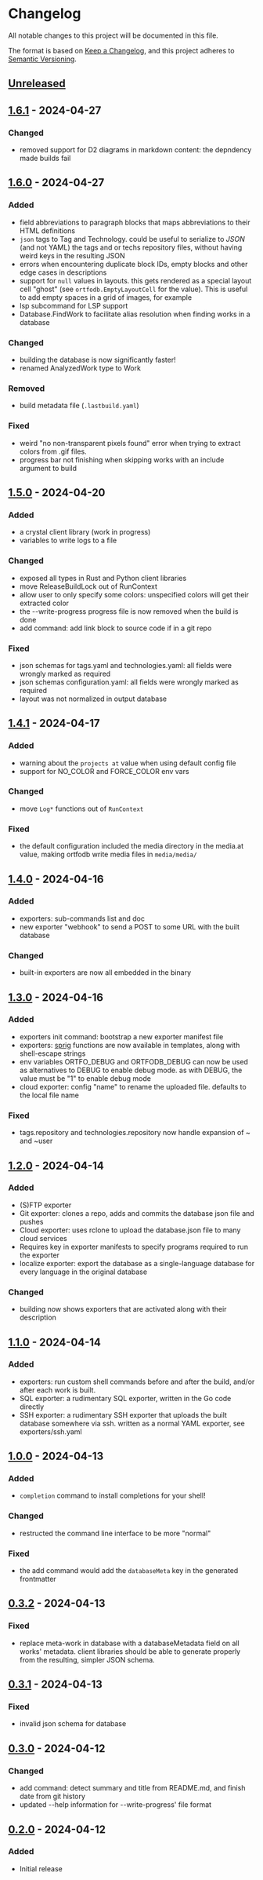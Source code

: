# Changelog

All notable changes to this project will be documented in this file.

The format is based on [Keep a Changelog](https://keepachangelog.com/en/1.0.0/),
and this project adheres to [Semantic Versioning](https://semver.org/spec/v2.0.0.html).

## [Unreleased]

## [1.6.1] - 2024-04-27

### Changed

- removed support for D2 diagrams in markdown content: the depndency made builds fail

## [1.6.0] - 2024-04-27

### Added

- field abbreviations to paragraph blocks that maps abbreviations to their HTML definitions
- `json` tags to Tag and Technology. could be useful to serialize to _JSON_ (and not YAML) the tags and or techs repository files, without having weird keys in the resulting JSON
- errors when encountering duplicate block IDs, empty blocks and other edge cases in descriptions
- support for `null` values in layouts. this gets rendered as a special layout cell "ghost" (see `ortfodb.EmptyLayoutCell` for the value). This is useful to add empty spaces in a grid of images, for example
- lsp subcommand for LSP support
- Database.FindWork to facilitate alias resolution when finding works in a database

### Changed

- building the database is now significantly faster!
- renamed AnalyzedWork type to Work

### Removed

- build metadata file (`.lastbuild.yaml`)

### Fixed

- weird "no non-transparent pixels found" error when trying to extract colors from .gif files.
- progress bar not finishing when skipping works with an include argument to build

## [1.5.0] - 2024-04-20

### Added

- a crystal client library (work in progress)
- variables to write logs to a file

### Changed

- exposed all types in Rust and Python client libraries
- move ReleaseBuildLock out of RunContext
- allow user to only specify some colors: unspecified colors will get their extracted color
- the --write-progress progress file is now removed when the build is done
- add command: add link block to source code if in a git repo

### Fixed

- json schemas for tags.yaml and technologies.yaml: all fields were wrongly marked as required
- json schemas configuration.yaml: all fields were wrongly marked as required
- layout was not normalized in output database

## [1.4.1] - 2024-04-17

### Added

- warning about the `projects at` value when using default config file
- support for NO_COLOR and FORCE_COLOR env vars

### Changed

- move `Log*` functions out of `RunContext`

### Fixed

- the default configuration included the media directory in the media.at value, making ortfodb write media files in `media/media/`

## [1.4.0] - 2024-04-16

### Added

- exporters: sub-commands list and doc
- new exporter "webhook" to send a POST to some URL with the built database

### Changed

- built-in exporters are now all embedded in the binary

## [1.3.0] - 2024-04-16

### Added

- exporters init command: bootstrap a new exporter manifest file
- exporters: [sprig](https://masterminds.github.io/sprig/) functions are now available in templates, along with shell-escape strings
- env variables ORTFO_DEBUG and ORTFODB_DEBUG can now be used as alternatives to DEBUG to enable debug mode. as with DEBUG, the value must be "1" to enable debug mode
- cloud exporter: config "name" to rename the uploaded file. defaults to the local file name

### Fixed

- tags.repository and technologies.repository now handle expansion of ~ and ~user

## [1.2.0] - 2024-04-14

### Added

- (S)FTP exporter
- Git exporter: clones a repo, adds and commits the database json file and pushes
- Cloud exporter: uses rclone to upload the database.json file to many cloud services
- Requires key in exporter manifests to specify programs required to run the exporter
- localize exporter: export the database as a single-language database for every language in the original database

### Changed

- building now shows exporters that are activated along with their description

## [1.1.0] - 2024-04-14

### Added

- exporters: run custom shell commands before and after the build, and/or after each work is built.
- SQL exporter: a rudimentary SQL exporter, written in the Go code directly
- SSH exporter: a rudimentary SSH exporter that uploads the built database somewhere via ssh. written as a normal YAML exporter, see exporters/ssh.yaml

## [1.0.0] - 2024-04-13

### Added

- `completion` command to install completions for your shell!

### Changed

- restructed the command line interface to be more "normal"

### Fixed

- the add command would add the `databaseMeta` key in the generated frontmatter

## [0.3.2] - 2024-04-13

### Fixed

- replace meta-work in database with a databaseMetadata field on all works' metadata. client libraries should be able to generate properly from the resulting, simpler JSON schema.

## [0.3.1] - 2024-04-13

### Fixed

- invalid json schema for database

## [0.3.0] - 2024-04-12

### Changed

- add command: detect summary and title from README.md, and finish date from git history
- updated --help information for --write-progress' file format

## [0.2.0] - 2024-04-12

### Added

- Initial release

[Unreleased]: https://github.com/ortfo/db/compare/v1.6.0...HEAD
[1.6.1]: https://github.com/ortfo/db/-/releases/tag/v1.6.1
[1.6.0]: https://github.com/ortfo/db/compare/v1.5.0...v1.6.0
[1.5.0]: https://github.com/ortfo/db/compare/v1.4.1...v1.5.0
[1.4.1]: https://github.com/ortfo/db/compare/v1.4.0...v1.4.1
[1.4.0]: https://github.com/ortfo/db/compare/v1.3.0...v1.4.0
[1.3.0]: https://github.com/ortfo/db/compare/v1.2.0...v1.3.0
[1.2.0]: https://github.com/ortfo/db/compare/v1.1.0...v1.2.0
[1.1.0]: https://github.com/ortfo/db/compare/v1.0.0...v1.1.0
[1.0.0]: https://github.com/ortfo/db/compare/v0.3.2...v1.0.0
[0.3.2]: https://github.com/ortfo/db/compare/v0.3.1...v0.3.2
[0.3.1]: https://github.com/ortfo/db/compare/v0.3.0...v0.3.1
[0.3.0]: https://github.com/ortfo/db/compare/v0.2.0...v0.3.0
[0.2.0]: https://github.com/ortfo/db/releases/tag/v0.2.0

[//]: # (C3-2-DKAC:GGH:Rortfo/db:Tv{t})

[unreleased]: https://github.com/ortfo/db/-/compare/v1.6.1...main
